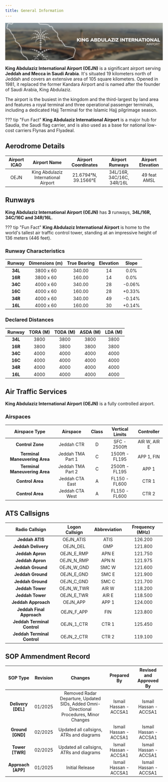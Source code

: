 ```yaml
---
title: General Information
---
```

![Loading](imgs/JED.png)

**King Abdulaziz International Airport (OEJN)** is a significant airport serving **Jeddah and Mecca in Saudi Arabia**. It's situated 19 kilometers north of Jeddah and covers an extensive area of 105 square kilometers. Opened in 1981, it replaced the former Kandara Airport and is named after the founder of Saudi Arabia, King Abdulaziz.

The airport is the busiest in the kingdom and the third-largest by land area and features a royal terminal and three operational passenger terminals, including a dedicated Hajj Terminal for the Islamic Hajj pilgrimage season.

??? tip "Fun Fact"
    **King Abdulaziz International Airport** is a major hub for Saudia, the Saudi flag carrier, and is also used as a base for national low-cost carriers Flynas and Flyadeal.


## Aerodrome Details

| **Airport ICAO** |             Airport Name             | Airport Coordinates  |      Airport Runways      | Airport Elevation |
| :--------------: | :----------------------------------: | :------------------: | :-----------------------: | :---------------: |
|       OEJN       | King Abdulaziz International Airport | 21.6794°N, 39.1566°E | 34L/16R, 34C/16C, 34R/16L |   49 feat AMSL    |

## Runways

**King Abdulaziz International Airport (OEJN)** has **3** runways, **34L/16R, 34C/16C and 34R/16L**.

??? tip "Fun Fact"
    **King Abdulaziz International Airport** is home to the world's tallest air traffic control tower, standing at an impressive height of 136 meters (446 feet).


### Runway Characteristics


| Runway  | Dimensions (m) | True Bearing | Elevation | Slope  |
| :-----: | :------------: | :----------: | :-------: | :----: |
| **34L** |   3800 x 60    |    340.00    |    14     |  0.0%  |
| **16R** |   3800 x 60    |    160.00    |    14     |  0.0%  |
| **34C** |   4000 x 60    |    340.00    |    28     | -0.06% |
| **16C** |   4000 x 60    |    160.00    |    28     | +0.33% |
| **34R** |   4000 x 60    |    340.00    |    49     | -0.14% |
| **16L** |   4000 x 60    |    160.00    |    30     | +0.14% |

### Declared Distances

| **Runway** | **TORA (M)** | **TODA (M)** | **ASDA (M)** | **LDA (M)** |
| :--------: | :----------: | :----------: | :----------: | :---------: |
|  **34L**   |     3800     |     3800     |     3800     |    3800     |
|  **16R**   |     3800     |     3800     |     3800     |    3800     |
|  **34C**   |     4000     |     4000     |     4000     |    4000     |
|  **16C**   |     4000     |     4000     |     4000     |    4000     |
|  **34R**   |     4000     |     4000     |     4000     |    4000     |
|  **16L**   |     4000     |     4000     |     4000     |    4000     |

## Air Traffic Services

**King Abdulaziz International Airport (OEJN)** is a fully controlled airport.

### Airspaces

|         Airspace Type         |     Airspace      | Class | Vertical Limits |  Controller  |
| :---------------------------: | :---------------: | :---: | :-------------: | :----------: |
|       **Control Zone**        |    Jeddah CTR     |   D   |  SFC - 2500ft   | AIR W, AIR E |
| **Terminal Maneuvering Area** | Jeddah TMA Part 1 |   C   | 1500ft - FL195  |  APP 1, FIN  |
| **Terminal Maneuvering Area** | Jeddah TMA Part 2 |   C   | 2500ft - FL195  |    APP 1     |
|       **Control Area**        |  Jeddah CTA East  |   A   |  FL150 - FL600  |    CTR 1     |
|       **Control Area**        |  Jeddah CTA West  |   A   |  FL150 - FL600  |    CTR 2     |

## ATS Callsigns

|     **Radio Callsign**      | **Logon Callsign** | **Abbreviation** | **Frequency (MHz)** |
| :-------------------------: | :----------------: | :--------------: | :-----------------: |
|       **Jeddah ATIS**       |     OEJN_ATIS      |       ATIS       |       126.200       |
|     **Jeddah Delivery**     |      OEJN_DEL      |       GMP        |       121.800       |
|      **Jeddah Apron**       |     OEJN_E_RMP     |      APN E       |         121.750         |
|      **Jeddah Apron**       |     OEJN_N_RMP     |      APN N       |        121.975          |
|      **Jeddah Ground**      |     OEJN_W_GND     |      SMC W       |       121.600       |
|      **Jeddah Ground**      |     OEJN_E_GND     |      SMC E       |       121.900       |
|      **Jeddah Ground**      |     OEJN_C_GND     |      SMC C       |       121.700       |
|      **Jeddah Tower**       |     OEJN_W_TWR     |      AIR W       |       118.200       |
|      **Jeddah Tower**       |     OEJN_E_TWR     |      AIR E       |       118.500       |
|     **Jeddah Approach**     |      OEJN_APP      |      APP 1       |       124.000       |
|  **Jeddah Final Approach**  |     OEJN_F_APP     |       FIN        |       123.800       |
| **Jeddah Terminal Control** |     OEJN_1_CTR     |      CTR 1       |       125.450       |
| **Jeddah Terminal Control** |     OEJN_2_CTR     |      CTR 2       |       119.100       |

## SOP Ammendment Record

|    **SOP Type**    | **Revision** |   **Changes**   |                 **Prepared By**                | **Revised and Approved By** |
|:------------------:|:------------:|:---------------:|:----------------------------------------------:|:---------------------------:|
| **Delivery [DEL]** |    01/2025   | Removed Radar Departure, Updated SIDs, Added Omni-Directional Procedures, Minor Changes |             Ismail Hassan - ACCSA1             |    Ismail Hassan - ACCSA1   |
|  **Ground [GND]**  |    02/2025   | Updated all callsigns, ATRs and diagrams  |             Ismail Hassan - ACCSA1             |    Ismail Hassan - ACCSA1   |
|   **Tower [TWR]**  |    02/2025   | Updated all callsigns, ATRs and diagrams | Ismail Hassan - ACCSA1 |    Ismail Hassan - ACCSA1   |
| **Approach [APP]** |    01/2025    |  Initial Release  |              Ismail Hassan - ACCSA1                    |        Ismail Hassan - ACCSA1           |